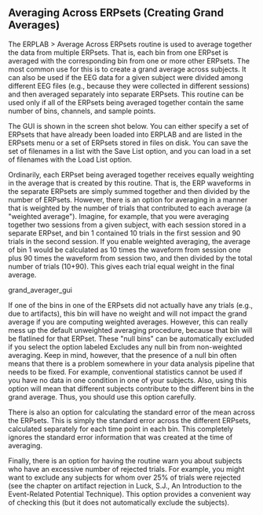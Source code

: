 ## Averaging Across ERPsets (Creating Grand Averages)
The ERPLAB > Average Across ERPsets routine is used to average together the data from multiple ERPsets.  That is, each bin from one ERPset is averaged with the corresponding bin from one or more other ERPsets.  The most common use for this is to create a grand average across subjects.  It can also be used if the EEG data for a given subject were divided among different EEG files (e.g., because they were collected in different sessions) and then averaged separately into separate ERPsets.  This routine can be used only if all of the ERPsets being averaged together contain the same number of bins, channels, and sample points.

The GUI is shown in the screen shot below.  You can either specify a set of ERPsets that have already been loaded into ERPLAB and are listed in the ERPsets menu or a set of ERPsets stored in files on disk.  You can save the set of filenames in a list with the Save List option, and you can load in a set of filenames with the Load List option.

Ordinarily, each ERPset being averaged together receives equally weighting in the average that is created by this routine.  That is, the ERP waveforms in the separate ERPsets are simply summed together and then divided by the number of ERPsets.  However, there is an option for averaging in a manner that is weighted by the number of trials that contributed to each average (a "weighted average").  Imagine, for example, that you were averaging together two sessions from a given subject, with each session stored in a separate ERPset, and bin 1 contained 10 trials in the first session and 90 trials in the second session.  If you enable weighted averaging, the average of bin 1 would be calculated as 10 times the waveform from session one plus 90 times the waveform from session two, and then divided by the total number of trials (10+90).  This gives each trial equal weight in the final average.

grand_averager_gui

If one of the bins in one of the ERPsets did not actually have any trials (e.g., due to artifacts), this bin will have no weight and will not impact the grand average if you are computing weighted averages.  However, this can really mess up the default unweighted averaging procedure, because that bin will be flatlined for that ERPset.  These "null bins" can be automatically excluded if you select the option labeled Excludes any null bin from non-weighted averaging.  Keep in mind, however, that the presence of a null bin often means that there is a problem somewhere in your data analysis pipeline that needs to be fixed.  For example, conventional statistics cannot be used if you have no data in one condition in one of your subjects.  Also, using this option will mean that different subjects contribute to the different bins in the grand average.  Thus, you should use this option carefully.

There is also an option for calculating the standard error of the mean across the ERPsets.  This is simply the standard error across the different ERPsets, calculated separately for each time point in each bin. This completely ignores the standard error information that was created at the time of averaging.

Finally, there is an option for having the routine warn you about subjects who have an excessive number of rejected trials.  For example, you might want to exclude any subjects for whom over 25% of trials were rejected (see the chapter on artifact rejection in Luck, S.J., An Introduction to the Event-Related Potential Technique).  This option provides a convenient way of checking this (but it does not automatically exclude the subjects).